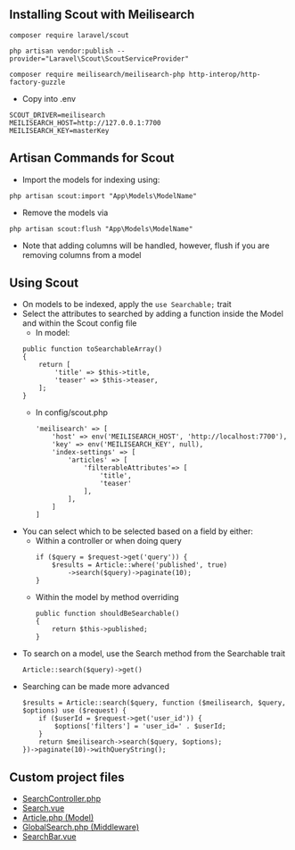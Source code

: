 ## Installing Scout with Meilisearch
```console 
composer require laravel/scout
```
```console 
php artisan vendor:publish --provider="Laravel\Scout\ScoutServiceProvider"
```
```console 
composer require meilisearch/meilisearch-php http-interop/http-factory-guzzle
```
- Copy into .env 
```console
SCOUT_DRIVER=meilisearch
MEILISEARCH_HOST=http://127.0.0.1:7700
MEILISEARCH_KEY=masterKey
``` 

## Artisan Commands for Scout
- Import the models for indexing using:
```console
php artisan scout:import "App\Models\ModelName"
```
- Remove the models via
```console
php artisan scout:flush "App\Models\ModelName"
```
- Note that adding columns will be handled, however, flush if you are removing columns from a model


## Using Scout
- On models to be indexed, apply the `use Searchable;` trait
- Select the attributes to searched by adding a function inside the Model and within the Scout config file
    - In model:
    ```
    public function toSearchableArray()
    {
        return [
            'title' => $this->title,
            'teaser' => $this->teaser,
        ];
    }
    ```
    - In config/scout.php
        ```
        'meilisearch' => [
            'host' => env('MEILISEARCH_HOST', 'http://localhost:7700'),
            'key' => env('MEILISEARCH_KEY', null),
            'index-settings' => [
                'articles' => [
                    'filterableAttributes'=> [
                        'title', 
                        'teaser'
                    ],
                ],
            ]            
        ]
        ```
- You can select which to be selected based on a field by either:
    - Within a controller or when doing query
        ```
        if ($query = $request->get('query')) {
            $results = Article::where('published', true)
                ->search($query)->paginate(10);
        }
        ```
    - Within the model by method overriding
        ```
        public function shouldBeSearchable()
        {
            return $this->published;
        }
        ```
- To search on a model, use the Search method from the Searchable trait
    ```
    Article::search($query)->get()
    ```
- Searching can be made more advanced
    ```
    $results = Article::search($query, function ($meilisearch, $query, $options) use ($request) {
        if ($userId = $request->get('user_id')) {
            $options['filters'] = 'user_id=' . $userId;
        }
        return $meilisearch->search($query, $options);
    })->paginate(10)->withQueryString();
    ```
    

## Custom project files
- [SearchController.php](https://github.com/jdw5/laravel-meilisearch/blob/main/app/Http/Controllers/SearchController.php)
- [Search.vue](https://github.com/jdw5/laravel-meilisearch/blob/main/resources/js/Pages/Search.vue)
- [Article.php (Model)](https://github.com/jdw5/laravel-meilisearch/blob/main/app/Models/Article.php)
- [GlobalSearch.php (Middleware)](https://github.com/jdw5/laravel-meilisearch/blob/main/app/Http/Middleware/GlobalSearch.php)
- [SearchBar.vue](https://github.com/jdw5/laravel-meilisearch/blob/main/resources/js/Search/SearchBar.vue)
